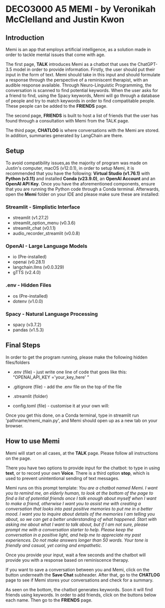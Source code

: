 # DECO3000 A5 MEMI - by Veronikah McClelland and Justin Kwon

## Introduction
Memi is an app that employs artificial intelligence, as a solution made in order to tackle mental issues that come with age.

The first page, **TALK** introduces Memi as a chatbot that uses the ChatGPT-3.5 model in order to provide information. Firstly, the user should put their input in the form of text. Memi should take in this input and should formulate a response through the perspective of a reminiscent therapist, with an audible response available. Through Neuro-Linguistic Programming, the conversation is scanned to find potential keywords. When the user asks for a friend to find, using the Spacy keywords, Memi will go through a database of people and try to match keywords in order to find compatitable people. These people can be added to the **FRIENDS** page.

The second page, **FRIENDS** is built to host a list of friends that the user has found through a consultation with Memi from the TALK page.

The third page, **CHATLOG** is where conversations with the Memi are stored. In addition, summaries generated by LangChain are there.


## Setup
To avoid compatibility issues,as the majority of program was made on Justin's computer, macOS (v12.0.1), in order to setup Memi, it is recommended that you have the following: **Virtual Studio (v1.76.1)** with **Python (v3.11)** and installed **Conda (v23.9.0)**, an **OpenAI Account** and an **OpenAI API Key**. Once you have the aforementioned components, ensure that you are running the Python code through a Conda terminal. Afterwards, open the **Memi** folder on your IDE and please make sure these are installed:

### Streamlit - Simplistic Interface
* streamlit (v1.27.2)
* streamlit_option_menu (v0.3.6)
* streamlit_chat (v0.1.1)
* audio_recorder_streamlit (v0.0.8)

### OpenAI - Large Language Models
* io (Pre-installed)
* openai (v0.28.1)
* langchain.llms (v0.0.329)
* gTTS (v2.4.0)

### .env - Hidden Files
* os (Pre-installed)
* dotenv (v1.0.0)

### Spacy - Natural Language Processing
* spacy (v3.7.2)
* pandas (v1.5.3)

## Final Steps
In order to get the program running, please make the following hidden files/folders

* .env (file) - just write one line of code that goes like this: "OPENAI_API_KEY ='your_key_here' "
* .gitignore (file) - add the .env file on the top of the file

* .streamlit (folder) 
- config.toml (file) - customise it at your own will:

Once you get this done, on a Conda terminal, type in streamlit run 'pathname/memi_main.py', and Memi should open up as a new tab on your browser.


## How to use Memi
Memi will start on all cases, at the **TALK** page. Please follow all instructions on the page.

There you have two options to provide input for the chatbot: to type in using **text**, or to record your own **Voice**. There is a third option **stop**, which is used to prevent unintentional sending of text messages. 

Memi runs on this prompt template: *You are a chatbot named Memi. I want you to remind me, an elderly human, to look at the bottom of the page to find a list of potential friends once I talk enough about myself when I want to make a friend, otherwise I want you to assist me with creating a conversation that looks into past positive memories to put me in a better mood.  I want you to inquire about details of the memories I am telling you about, so we can get a better understanding of what happened.  Start with asking me about what I want to talk about, but if I am not sure, please prompt me with a conversation starter to help.  Please keep the conversation in a positive light, and help me to appreciate my past experiences. Do not make answers longer than 50 words. Your tone is friendly and casual, yet caring and empathetic.*

Once you provide your input, wait a few seconds and the chatbot will provide you with a response based on reminiscence therapy.

If you want to save a conversation between you and Memi, click on the button underneath the **Save Chat** subheader. After that, go to the **CHATLOG** page to see if Memi stores your conversations and check for a summary.

As seen on the bottom, the chatbot generates keywords. Soon it will find friends using keywords. In order to add friends, click on the buttons below each name. Then go to the **FRIENDS** page.


